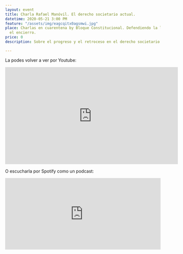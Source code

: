 ```yaml
---
layout: event
title: Charla Rafael Manóvil. El derecho societario actual.
datetime: 2020-05-21 3:00 PM
feature: "/assets/img/eagcqitx0agsmwi.jpg"
place: Charlas en cuarentena by Bloque Constitucional. Defendiendo la libertad desde
  el encierro.
price: 0
description: Sobre el progreso y el retroceso en el derecho societario argentino

---
```

La podes volver a ver por Youtube:

<iframe width="560" height="315" src="https://www.youtube.com/embed/b8ItdoiqInY" frameborder="0" allow="accelerometer; autoplay; encrypted-media; gyroscope; picture-in-picture" allowfullscreen></iframe>

O escucharla por Spotify como un podcast:

<iframe src="https://open.spotify.com/embed-podcast/episode/19ziOZlY0MytmmnYPIszXk" width="100%" height="232" frameborder="0" allowtransparency="true" allow="encrypted-media"></iframe>